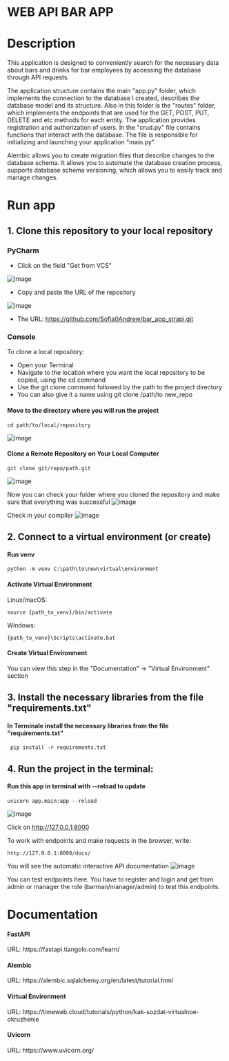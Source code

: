 <h1>WEB API BAR APP</h1>

<h1>Description</h1>

   This application is designed to conveniently search for the necessary data about bars and drinks for bar employees by accessing the database through API requests.

   The application structure contains the main "app.py" folder, which implements the connection to the database I created, describes the database model and its structure. Also in this folder is the "routes" folder, which implements the endpoints that are used for the GET, POST, PUT, DELETE and etc methods for each entity. The application provides registration and authorization of users. In the "crud.py" file contains functions that interact with the database. The file is responsible for initializing and launching your application "main.py".  

Alembic allows you to create migration files that describe changes to the database schema. It allows you to automate the database creation process, supports database schema versioning, which allows you to easily track and manage changes.


<h1>Run app</h1>

<h2>1. Clone this repository to your local repository</h2>

   
  <h3>PyCharm</h3> 

   
   - Click on the field "Get from VCS"
     
![image](https://github.com/user-attachments/assets/2b954e0d-ccac-4572-aaeb-455170af4428)


   - Copy and paste the URL of the repository
     
![image](https://github.com/user-attachments/assets/34a793d7-a7f3-4b88-9d01-31bc4ecf1a33)


   - The URL: https://github.com/Sofia0Andrew/bar_app_strapi.git


   <h3>Console</h3>

To clone a local repository:

- Open your Terminal
- Navigate to the location where you want the local repository to be copied, using the cd command
- Use the git clone command followed by the path to the project directory
- You can also give it a name using git clone /path/to new_repo

<h4>Move to the directory where you will run the project</h4>

````
cd path/to/local/repository
````

![image](https://github.com/user-attachments/assets/8f594c24-13f9-49f6-b0e4-029622ee117a)



<h4>Clone a Remote Repository on Your Local Computer</h4>

````
git clone git/repo/path.git
````

![image](https://github.com/user-attachments/assets/e6f59b0c-80a2-435d-b9f8-e5aeb7b0ecad)


Now you can check your folder where you cloned the repository and make sure that everything was successful
![image](https://github.com/user-attachments/assets/34d57796-2bc9-4f35-af49-0c5f31467980)


Check in your compiler
![image](https://github.com/user-attachments/assets/6d6d002a-8a6d-448c-b7d3-9e82d3cd50f3)



<h2>2. Connect to a virtual environment (or create)</h2>


<h4>Run venv</h4>

````
python -m venv C:\path\to\new\virtual\environment
````

<h4>Activate Virtual Environment</h4>

Linux/macOS: 
````    
source {path_to_venv}/bin/activate
````

Windows:
````
{path_to_venv}\Scripts\activate.bat
````

<h4>Create Virtual Environment</h4>

You can view this step in the "Documentation" -> "Virtual Environment" section 

<h2>3. Install the necessary libraries from the file "requirements.txt"</h2>

<h4>In Terminale install the necessary libraries from the file "requirements.txt"</h4>

````
 pip install -r requirements.txt
````

<h2>4. Run the project in the terminal:</h2>

<h4>Run this app in terminal with --reload to update </h4>

````
uvicorn app.main:app --reload
````
![image](https://github.com/user-attachments/assets/e50796ab-8616-4e6d-ac28-c9c33378b925)

Click on http://127.0.0.1:8000 

To work with endpoints and make requests in the browser, write:

````
http://127.0.0.1:8000/docs/
````

You will see the automatic interactive API documentation
![image](https://github.com/user-attachments/assets/97768ce2-9e22-4098-ab85-93496300d5cd)

You can test endpoints here. You have to register and login and get from admin or manager the role (barman/manager/admin) to test this endpoints.


<h1>Documentation</h1>

<h4>FastAPI</h4>
URL: https://fastapi.tiangolo.com/learn/

<h4>Alembic</h4>
URL: https://alembic.sqlalchemy.org/en/latest/tutorial.html

<h4>Virtual Environment</h4>
URL: https://timeweb.cloud/tutorials/python/kak-sozdat-virtualnoe-okruzhenie

<h4>Uvicorn</h4>
URL: https://www.uvicorn.org/


